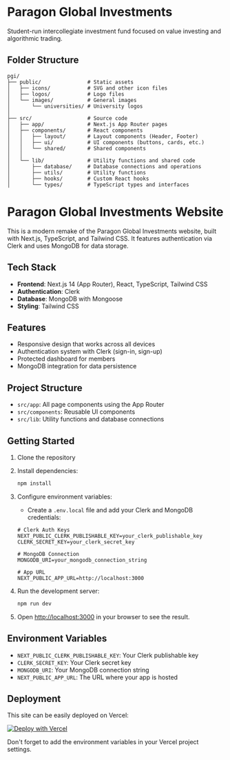# Paragon Global Investments

Student-run intercollegiate investment fund focused on value investing and algorithmic trading.

## Folder Structure

```
pgi/
├── public/               # Static assets
│   ├── icons/            # SVG and other icon files
│   ├── logos/            # Logo files
│   └── images/           # General images
│       └── universities/ # University logos
│
├── src/                  # Source code
│   ├── app/              # Next.js App Router pages
│   ├── components/       # React components
│   │   ├── layout/       # Layout components (Header, Footer)
│   │   ├── ui/           # UI components (buttons, cards, etc.)
│   │   └── shared/       # Shared components
│   │
│   └── lib/              # Utility functions and shared code
│       ├── database/     # Database connections and operations
│       ├── utils/        # Utility functions
│       ├── hooks/        # Custom React hooks
│       └── types/        # TypeScript types and interfaces
```

# Paragon Global Investments Website

This is a modern remake of the Paragon Global Investments website, built with Next.js, TypeScript, and Tailwind CSS. It features authentication via Clerk and uses MongoDB for data storage.

## Tech Stack

- **Frontend**: Next.js 14 (App Router), React, TypeScript, Tailwind CSS
- **Authentication**: Clerk
- **Database**: MongoDB with Mongoose
- **Styling**: Tailwind CSS

## Features

- Responsive design that works across all devices
- Authentication system with Clerk (sign-in, sign-up)
- Protected dashboard for members
- MongoDB integration for data persistence

## Project Structure

- `src/app`: All page components using the App Router
- `src/components`: Reusable UI components
- `src/lib`: Utility functions and database connections

## Getting Started

1. Clone the repository
2. Install dependencies:
   ```bash
   npm install
   ```
3. Configure environment variables:

   - Create a `.env.local` file and add your Clerk and MongoDB credentials:

   ```
   # Clerk Auth Keys
   NEXT_PUBLIC_CLERK_PUBLISHABLE_KEY=your_clerk_publishable_key
   CLERK_SECRET_KEY=your_clerk_secret_key

   # MongoDB Connection
   MONGODB_URI=your_mongodb_connection_string

   # App URL
   NEXT_PUBLIC_APP_URL=http://localhost:3000
   ```

4. Run the development server:
   ```bash
   npm run dev
   ```
5. Open [http://localhost:3000](http://localhost:3000) in your browser to see the result.

## Environment Variables

- `NEXT_PUBLIC_CLERK_PUBLISHABLE_KEY`: Your Clerk publishable key
- `CLERK_SECRET_KEY`: Your Clerk secret key
- `MONGODB_URI`: Your MongoDB connection string
- `NEXT_PUBLIC_APP_URL`: The URL where your app is hosted

## Deployment

This site can be easily deployed on Vercel:

[![Deploy with Vercel](https://vercel.com/button)](https://vercel.com/new/git/external?repository-url=https%3A%2F%2Fgithub.com%2Fyourusername%2Fparagon-global-investments)

Don't forget to add the environment variables in your Vercel project settings.
